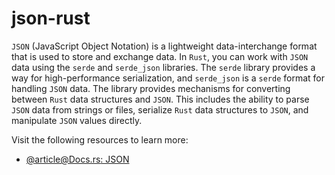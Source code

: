# json-rust

`JSON` (JavaScript Object Notation) is a lightweight data-interchange format that is used to store and exchange data. In `Rust`, you can work with `JSON` data using the `serde` and `serde_json` libraries. The `serde` library provides a way for high-performance serialization, and `serde_json` is a `serde` format for handling `JSON` data. The library provides mechanisms for converting between `Rust` data structures and `JSON`. This includes the ability to parse `JSON` data from strings or files, serialize `Rust` data structures to `JSON`, and manipulate `JSON` values directly.

Visit the following resources to learn more:

- [@article@Docs.rs: JSON](https://docs.rs/json/latest/json/)
